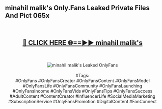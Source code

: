 <h2>minahil malik's Only.Fans Leaked Private Files And Pict 065x</h2>
<br>
<div align="center">
<h2><a href="https://mediafiles.top/minahil_malik's" rel="nofollow">🔴 CLICK HERE 🌐==►► minahil malik's</a></h2>
<br>
<br>
<a href="https://mediafiles.top/minahil_malik's" rel="nofollow" data-target="animated-image.originalLink"><img src="https://i.ibb.co.com/WyWwxjT/player-gif2.gif" alt="minahil malik's Leaked OnlyFans" style="max-width: 100%; display: inline-block;" data-target="animated-image.originalImage"></a>
<br><br>
#Tags:
<br>
#OnlyFans #OnlyFansCreator #OnlyFansContent #OnlyFansModel #OnlyFansLife #OnlyFansCommunity #OnlyFansLaunching #OnlyFansIncome #OnlyFansVids #OnlyFansTips #OnlyFansSuccess #AdultContent #ContentCreator #InfluencerLife #SocialMediaMarketing #SubscriptionService #OnlyFansPromotion #DigitalContent #FanConnect
</div>
<br>
